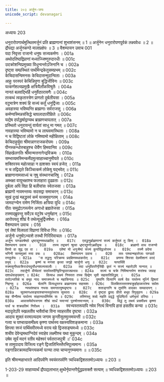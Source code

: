 ```yaml
---
title: २०३ अर्जुन-जयः
unicode_script: devanagari

---
```



अध्यायः 203

धनुरारोपणार्थमुत्थितमर्जुनं प्रति ब्राह्मणानां शुभाशंसनम् ॥ 1 ॥ अर्जुनेन धनुरारोपणपूर्वकं लक्ष्यवेधः ॥ 2 ॥ द्रौपद्या अर्जुनकण्ठे मालाप्रक्षेपः ॥ 3 ॥
वैशम्पायन उवाच 	001  
यदा निवृत्ता राजानो धनुषः सज्यकर्मणः ।	001a  
अथोदतिष्ठद्विप्राणां मध्याज्जिष्णुरुदारधीः ॥	001c  
उदक्रोशन्विप्रमुख्या विधुन्वन्तोऽजिनानि च ।	002a  
दृष्ट्वा सम्प्रस्थितं पार्थमिन्द्रकेतुसमप्रभम् ॥	002c  
केचिदासन्विमनसः केचिदासन्मुदान्विताः ।	003a  
आहुः परस्परं केचिन्निपुणा बुद्धिजीविनः ॥	003c  
यत्कर्णशल्यप्रमुखैः क्षत्रियैर्लोकविश्रुतैः ।	004a  
नानतं बलवद्भिर्हि धनुर्वेदपरायणैः ॥	004c  
तत्कथं त्वकृतास्त्रेण प्राणतो दुर्बलीयसा ।	005a  
वटुमात्रेण शक्यं हि सज्यं कर्तुं धनुर्द्विजाः ॥	005c  
अवहास्या भविष्यन्ति ब्राह्मणाः सर्वराजसु ।	006a  
कर्मण्यस्मिन्नसंसिद्धे चापलादपरीक्षिते ॥	006c  
यद्येष दर्पाद्धर्षाद्वाप्यथ ब्राह्मणचापलात् ।	007a  
प्रस्थितो धनुरायन्तुं वार्यतां साधु मा गमत् ॥	007c  
नावहास्या भविष्यामो न च लाघवमास्थिताः ।	008a  
न च विद्विष्टतां लोके गमिष्यामो महीक्षिताम् ॥	008c  
केचिदाहुर्युवा श्रीमान्नागराजकरोपमः ।	009a  
पीनस्कन्धोरुबाहुश्च धैर्येण हिमवानिव ॥	009c  
सिंहखेलगतिः श्रीमान्मत्तनागेन्द्रविक्रमः ।	010a  
सम्भाव्यमस्मिन्कर्मेदमुत्साहाच्चानुमीयते ॥	010c  
शक्तिरस्य महोत्साहा न ह्यशक्तः स्वयं व्रजेत् ।	011a  
न च तद्विद्यते किञ्चित्कर्म लोकेषु यद्भवेत् ॥	011c  
ब्राह्मणानामसाध्यं च नृषु संस्थानचारिषु ।	012a  
अब्भक्षा वायुभक्षाश्च फलाहारा दृढव्रताः ॥	012c  
दुर्बला अपि विप्रा हि बलीयांसः स्वेतजसा ।	013a  
ब्राह्मणो नावमन्तव्यः सदसद्वा समाचरन् ॥	013c  
सुखं दुःखं महद्ध्रस्वं कर्म यत्समुपागतम् ।	014a  
जामदग्न्येन रामेण निर्जिताः क्षत्रिया युधि ॥	014c  
पीतः समुद्रोऽगस्त्येन अगाधो ब्रह्मतेजसा ।	015a  
तस्माद्ब्रुवन्तु सर्वेऽत्र वटुरेष धनुर्महान् ॥	015c  
आरोपयतु शीघ्रं वै तथेत्यूचुर्द्विजर्षभाः ।	016a  
वैशम्पायन उवाच ।	016  
एवं तेषां विलपतां विप्राणां विविधा गिरः ॥	016c  
अर्जुनो धनुषोऽभ्याशे तस्थौ गिरिरिवाचलः ।	017a  
`अर्जुनः पाण्डवश्रेष्ठो धृष्टद्युम्नमथाब्रवीत् ॥	017c  
एतद्धनुर्ब्राह्मणानां सज्यं कर्तुमलं तु किम् ।	018a  
वैशम्पायन उवाच ।	018  
तस्य तद्वचनं श्रुत्वा धृष्टद्युम्नोऽब्रवीद्वचः ॥	018c  
ब्राह्मणो वाथ राजन्यो वैश्यो वा शूद्र एव वा ।	019a  
एतेषां यो धनुःश्रेष्ठं सज्यं कुर्याद्द्विजोत्तम ॥	019c  
तस्मै प्रदेया भगिनी सत्यमुक्तं मया वचः ॥	020ac  
वैशम्पायन उवाच ।	020  
ततः पश्चान्महातेजाः पाण्डवो रणदुर्जयः ।	021a  
'स तद्धनुः परिक्रम्य प्रदक्षिणमथाकरोत् ॥	021c  
प्रणम्य शिरसा देवमीशानं वरदं प्रभुम् ।	022a  
कृष्णं च मनसा कृत्वा जगृहे चार्जुनो धनुः ॥	022c  
यत्पार्थिवै रुक्मसुनीथवक्रैराधेयदुर्योधनशल्यसाल्वैः ।	023a  
तदा धनुर्वेदपरैर्नृसिंहैः कृतं न सज्यं महतोऽपि यत्नात् ॥	023c  
तदर्जुनो वीर्यवतां सदर्पस्तदैन्द्रिरिन्द्रावरजप्रभावः ।	024a  
सज्यं च चक्रे निमिषान्तरेण शरांश्च जग्राह दशार्धसङ्ख्यान् ॥	024c  
विव्याध लक्ष्यं निपपात तच्च छिद्रेण भूमौ सहसातिविद्धम् ।	025a  
ततोऽन्तरिक्षे च बभूव नादः समाजमध्ये च महान्निनादः ॥	025c  
पुष्पाणि दिव्यानि ववर्ष देवः पार्थस्य मूर्ध्नि द्विषतां निहन्तुः ॥	026a  
चेलानि विव्यधुस्तत्र ब्राह्मणाश्च सहस्रशः ।	026c  
विलक्षितास्ततश्चक्रुर्हाहाकारांश्च सर्वशः ।	027a  
न्यपतंश्चात्र नभसः समन्तात्पुष्पवृष्टयः ॥	027c  
शताङ्गानि च तूर्याणि वादकाः समवादयन् ।	028a  
सूतमागधसङ्घाश्चाप्यस्तुवंस्तत्र सुस्वराः ॥	028c  
तं दृष्ट्वा द्रुपदः प्रीतो बभूव रिपुसूदनः ।	029a  
सह सैन्यैश्च पार्थस्य साहाय्यार्थमियेष सः ॥	029c  
तस्मिंस्तु शब्दे महति प्रवृद्धे युधिष्ठिरो धर्मभृतां वरिष्ठः ।	030a  
आवासमेवोपजगाम शीघ्रं सार्धं यमाभ्यां पुरुषोत्तमाभ्याम् ॥	030c  
विद्धं तु लक्ष्यं प्रसमीक्ष्य कृष्णा पार्थं च शक्रप्रतिमं निरीक्ष्य ।	031a  
`स्वभ्यस्तरूपापि नवेव नित्यं विनापि हासं हसतीव कन्या ॥	031c  
मदादृतेऽपि स्खलतीव भावैर्वाचा विना व्याहरतीव दृष्ट्या ।	032a  
आदाय शुक्लं वरमाल्यदाम जगाम कुन्तीसुतमुत्स्मयन्ती ॥	032c  
गत्वा च पश्चात्प्रसमीक्ष्य कृष्णा पार्थस्य वक्षस्यविशङ्कमाना ।	033a  
क्षिप्त्वा स्रजं पार्थिववीरमध्ये वराय वव्रे द्विजसङ्घमध्ये ॥	033c  
शचीव देवेन्द्रमथाग्निदेवं स्वाहेव लक्ष्मीश्च यथा मुकुन्दम् ।	034a  
उषेव सूर्यं मदनं रतीव महेश्वरं पर्वतराजपुत्री ॥'	034c  
स तामुपादाय विजित्य रङ्गे द्विजातिभिस्तैरभिपूज्यमानः ।	035a  
रङ्गान्निरक्रामदचिन्त्यकर्मा पत्न्या तया चाप्यनुगम्यमानः ॥ ॥	035c  

इति श्रीमन्महाभारते आदिपर्वणि स्वयंवरपर्वणि त्र्यधिकद्विशततमोऽध्यायः ॥ 203 ॥

1-203-29 साहाय्यार्थं द्रौपद्यलाभात् क्षुब्धैर्नृपान्तरैर्युद्धप्रसक्तौ सत्याम् ॥ त्र्यधिकद्विशततमोऽध्यायः ॥ 203 ॥